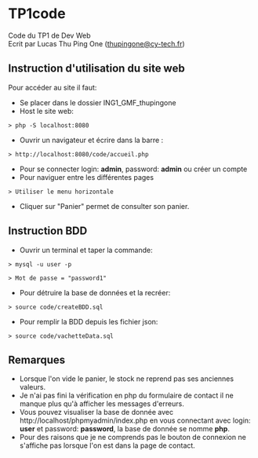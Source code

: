 # TP1code

Code du TP1 de Dev Web
<br>Ecrit par Lucas Thu Ping One (thupingone@cy-tech.fr)

## Instruction d'utilisation du site web
Pour accéder au site il faut:
- Se placer dans le dossier ING1_GMF_thupingone
- Host le site web: 
```
> php -S localhost:8080
```
- Ouvrir un navigateur et écrire dans la barre :
```
> http://localhost:8080/code/accueil.php
```
- Pour se connecter login: <b>admin</b>, password: <b>admin</b> ou créer un compte
- Pour naviguer entre les différentes pages
```
> Utiliser le menu horizontale
```
- Cliquer sur "Panier" permet de consulter son panier.

## Instruction BDD
- Ouvrir un terminal et taper la commande:
```
> mysql -u user -p
```
```
> Mot de passe = "password1"
```
- Pour détruire la base de données et la recréer:
```
> source code/createBDD.sql
```
- Pour remplir la BDD depuis les fichier json:
```
> source code/vachetteData.sql
```
## Remarques

- Lorsque l'on vide le panier, le stock ne reprend pas ses anciennes valeurs.
- Je n'ai pas fini la vérification en php du formulaire de contact il ne manque plus qu'à afficher les messages d'erreurs.
- Vous pouvez visualiser la base de donnée avec <a>http://localhost/phpmyadmin/index.php</a> en vous connectant avec login:<b> user</b> et password: <b>password</b>, la base de donnée se nomme <b>php</b>.
- Pour des raisons que je ne comprends pas le bouton de connexion ne s'affiche pas lorsque l'on est dans la page de contact.

